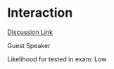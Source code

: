 # Interaction
[Discussion Link](https://github.com/orgs/sit-dia/discussions/20)

Guest Speaker

Likelihood for tested in exam: Low